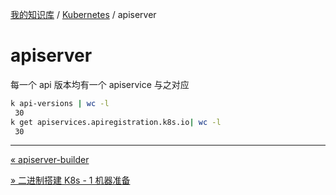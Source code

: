 [我的知识库](../README.md) / [Kubernetes](zz_generated_mdi.md) / apiserver

# apiserver

每一个 api 版本均有一个 apiservice 与之对应

```bash
k api-versions | wc -l
 30
k get apiservices.apiregistration.k8s.io| wc -l
 30
```

---
[« apiserver-builder](apiserver-builder.md)

[» 二进制搭建 K8s - 1 机器准备](binary-build-k8s-01-prepare-nodes.md)
